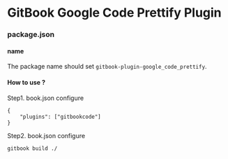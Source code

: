 GitBook Google Code Prettify Plugin
==============


### package.json

#### name

The package name should set ```gitbook-plugin-google_code_prettify```.

#### How to use ?

Step1. book.json configure

```
{
    "plugins": ["gitbookcode"]
}
```

Step2. book.json configure

```
gitbook build ./
```
